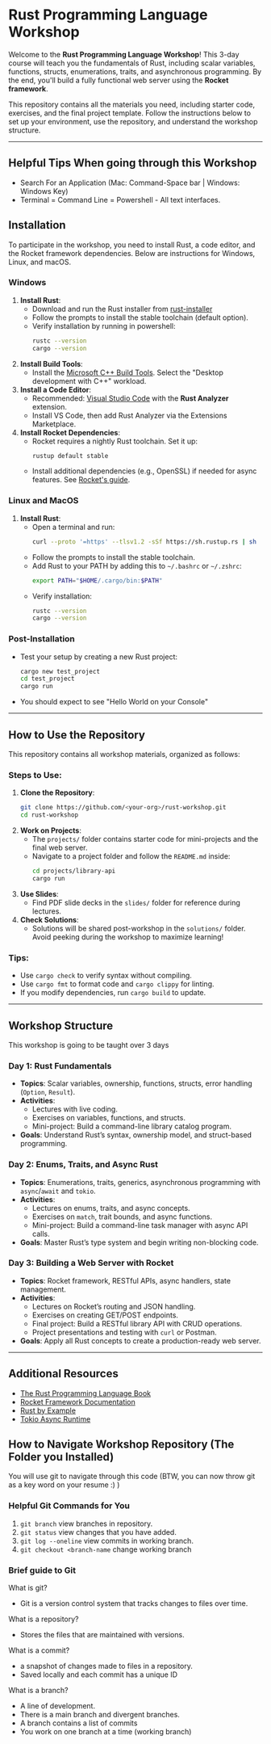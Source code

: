 # Rust Programming Language Workshop

Welcome to the **Rust Programming Language Workshop**! This 3-day course will teach you the fundamentals of Rust, including scalar variables, functions, structs, enumerations, traits, and asynchronous programming. By the end, you'll build a fully functional web server using the **Rocket framework**.

This repository contains all the materials you need, including starter code, exercises, and the final project template. Follow the instructions below to set up your environment, use the repository, and understand the workshop structure.

---

## Helpful Tips When going through this Workshop
- Search For an Application (Mac: Command-Space bar | Windows: Windows Key)
- Terminal = Command Line = Powershell - All text interfaces.

## Installation

To participate in the workshop, you need to install Rust, a code editor, and the Rocket framework dependencies. Below are instructions for Windows, Linux, and macOS.

### Windows
1. **Install Rust**:
   - Download and run the Rust installer from [rust-installer](https://static.rust-lang.org/rustup/dist/i686-pc-windows-gnu/rustup-init.exe)
   - Follow the prompts to install the stable toolchain (default option).
   - Verify installation by running in powershell:
     ```bash
     rustc --version
     cargo --version
     ```
2. **Install Build Tools**:
   - Install the [Microsoft C++ Build Tools](https://visualstudio.microsoft.com/visual-cpp-build-tools/). Select the "Desktop development with C++" workload.
3. **Install a Code Editor**:
   - Recommended: [Visual Studio Code](https://code.visualstudio.com/) with the **Rust Analyzer** extension.
   - Install VS Code, then add Rust Analyzer via the Extensions Marketplace.
4. **Install Rocket Dependencies**:
   - Rocket requires a nightly Rust toolchain. Set it up:
     ```bash
     rustup default stable
     ```
   - Install additional dependencies (e.g., OpenSSL) if needed for async features. See [Rocket's guide](https://rocket.rs/guide/master/getting-started/).

### Linux and MacOS
1. **Install Rust**:
   - Open a terminal and run:
     ```bash
     curl --proto '=https' --tlsv1.2 -sSf https://sh.rustup.rs | sh
     ```
   - Follow the prompts to install the stable toolchain.
   - Add Rust to your PATH by adding this to `~/.bashrc` or `~/.zshrc`:
     ```bash
     export PATH="$HOME/.cargo/bin:$PATH"
     ```
   - Verify installation:
     ```bash
     rustc --version
     cargo --version
     ```
### Post-Installation
- Test your setup by creating a new Rust project:
  ```bash
  cargo new test_project
  cd test_project
  cargo run
  ```
- You should expect to see "Hello World on your Console"

---

## How to Use the Repository

This repository contains all workshop materials, organized as follows:

### Steps to Use:
1. **Clone the Repository**:
   ```bash
   git clone https://github.com/<your-org>/rust-workshop.git
   cd rust-workshop
   ```
3. **Work on Projects**:
   - The `projects/` folder contains starter code for mini-projects and the final web server.
   - Navigate to a project folder and follow the `README.md` inside:
     ```bash
     cd projects/library-api
     cargo run
     ```
4. **Use Slides**:
   - Find PDF slide decks in the `slides/` folder for reference during lectures.
5. **Check Solutions**:
   - Solutions will be shared post-workshop in the `solutions/` folder. Avoid peeking during the workshop to maximize learning!

### Tips:
- Use `cargo check` to verify syntax without compiling.
- Use `cargo fmt` to format code and `cargo clippy` for linting.
- If you modify dependencies, run `cargo build` to update.

---

## Workshop Structure

This workshop is going to be taught over 3 days

### Day 1: Rust Fundamentals
- **Topics**: Scalar variables, ownership, functions, structs, error handling (`Option`, `Result`).
- **Activities**:
  - Lectures with live coding.
  - Exercises on variables, functions, and structs.
  - Mini-project: Build a command-line library catalog program.
- **Goals**: Understand Rust’s syntax, ownership model, and struct-based programming.

### Day 2: Enums, Traits, and Async Rust
- **Topics**: Enumerations, traits, generics, asynchronous programming with `async`/`await` and `tokio`.
- **Activities**:
  - Lectures on enums, traits, and async concepts.
  - Exercises on `match`, trait bounds, and async functions.
  - Mini-project: Build a command-line task manager with async API calls.
- **Goals**: Master Rust’s type system and begin writing non-blocking code.

### Day 3: Building a Web Server with Rocket
- **Topics**: Rocket framework, RESTful APIs, async handlers, state management.
- **Activities**:
  - Lectures on Rocket’s routing and JSON handling.
  - Exercises on creating GET/POST endpoints.
  - Final project: Build a RESTful library API with CRUD operations.
  - Project presentations and testing with `curl` or Postman.
- **Goals**: Apply all Rust concepts to create a production-ready web server.

---

## Additional Resources
- [The Rust Programming Language Book](https://doc.rust-lang.org/book/)
- [Rocket Framework Documentation](https://rocket.rs/v0.5/)
- [Rust by Example](https://doc.rust-lang.org/rust-by-example/)
- [Tokio Async Runtime](https://tokio.rs/)

## How to Navigate Workshop Repository (The Folder you Installed)

You will use git to navigate through this code (BTW, you can now throw git as a key word on your resume :) )

### Helpful Git Commands for You

1. `git branch` view branches in repository.
1. `git status` view changes that you have added.
1. `git log --oneline` view commits in working branch.
1. `git checkout <branch-name` change working branch

### Brief guide to Git

What is git?
- Git is a version control system that tracks changes to files over time.

What is a repository?
- Stores the files that are maintained with versions.

What is a commit?
- a snapshot of changes made to files in a repository.
- Saved locally and each commit has a unique ID

What is a branch?
- A line of development. 
- There is a main branch and divergent branches.
- A branch contains a list of commits
- You work on one branch at a time (working branch)
